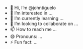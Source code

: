 - 👋 Hi, I’m @johntiguelo
- 👀 I’m interested in ...
- 🌱 I’m currently learning ...
- 💞️ I’m looking to collaborate on ...
- 📫 How to reach me ...
- 😄 Pronouns: ...
- ⚡ Fun fact: ...

<!---
johntiguelo/johntiguelo is a ✨ special ✨ repository because its `README.md` (this file) appears on your GitHub profile.
You can click the Preview link to take a look at your changes.
--->
